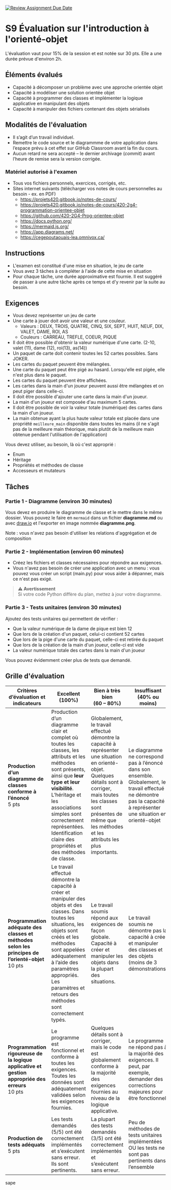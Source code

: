 [![Review Assignment Due Date](https://classroom.github.com/assets/deadline-readme-button-22041afd0340ce965d47ae6ef1cefeee28c7c493a6346c4f15d667ab976d596c.svg)](https://classroom.github.com/a/LpmmCXvM)
# S9 Évaluation sur l'introduction à l'orienté-objet
L'évaluation vaut pour 15% de la session et est notée sur 30 pts.
Elle a une durée prévue d'environ 2h.

## Éléments évalués
- Capacité à décomposer un problème avec une approche orientée objet
- Capacité à modéliser une solution orientée objet
- Capacité à programmer des classes et implémenter la logique applicative en manipulant des objets
- Capacité à manipuler des fichiers contenant des objets sérialisés

## Modalités de l'évaluation
- Il s’agit d’un travail individuel.
- Remettre le code source et le diagrammme de votre application dans l’espace prévu à cet effet sur GitHub Classroom avant la fin du cours. 
- Aucun retard ne sera accepté – le dernier archivage (_commit_) avant l’heure de remise sera la version corrigée. 

### Matériel autorisé à l'examen

- Tous vos fichiers personnels, exercices, corrigés, etc.
- Sites internet suivants (télécharger vos notes de cours personnelles au besoin - ex. en PDF)
  - https://projets420.gitbook.io/notes-de-cours/
  - https://projets420.gitbook.io/notes-de-cours/420-2g4-programmation-orientee-objet
  - https://github.com/420-2G4-Prog-orientee-objet
  - https://docs.python.org/
  - https://mermaid.js.org/
  - https://app.diagrams.net/
  - https://cegepoutaouais-lea.omnivox.ca/

## Instructions
- L'examen est constitué d'une mise en situation, le jeu de carte
- Vous avez 3 tâches à compléter à l'aide de cette mise en situation
- Pour chaque tâche, une durée approximative est fournie. Il est suggéré de passer à une autre tâche après ce temps et d'y revenir par la suite au besoin.

## Exigences
- Vous devez représenter un jeu de carte
- Une carte à jouer doit avoir une valeur et une couleur.
  - Valeurs : DEUX, TROIS, QUATRE, CINQ, SIX, SEPT, HUIT, NEUF, DIX, VALET, DAME, ROI, AS
  - Couleurs : CARREAU, TREFLE, COEUR, PIQUE
- Il doit être possible d'obtenir la valeur numérique d'une carte. (2-10, valet (11), dame (12), roi(13), as(14))
- Un paquet de carte doit contenir toutes les 52 cartes possibles. Sans JOKER.
- Les cartes du paquet peuvent être mélangées.
- Une carte du paquet peut être pigé au hasard. Lorsqu'elle est pigée, elle n'est plus dans le paquet.
- Les cartes du paquet peuvent être affichées.
- Les cartes dans la main d'un joueur peuvent aussi être mélangées et on peut piger dans celle-ci.
- Il doit être possible d'ajouter une carte dans la main d'un joueur.
- La main d'un joueur est composée d'au maximum 5 cartes.
- Il doit être possible de voir la valeur totale (numérique) des cartes dans la main d'un joueur.
- La main obtenue ayant la plus haute valeur totale est placée dans une propriété `meilleure_main` disponible dans toutes les mains
  (il ne s'agit pas de la meilleure main théorique, mais plutôt de la meilleure main obtenue pendant l'utilisation de l'application)

Vous devez utiliser, au besoin, là où c'est approprié :
- Enum
- Héritage 
- Propriétés et méthodes de classe
- Accesseurs et mutateurs

## Tâches
### Partie 1 - Diagramme (environ 30 minutes)
Vous devez en produire le diagramme de classe et le mettre dans le même dossier.
Vous pouvez le faire en `mermaid` dans un fichier **diagramme.md** 
ou avec [draw.io](https://app.diagrams.net) et l'exporter en image nommée **diagramme.png**.

Note : vous n'avez pas besoin d'utiliser les relations d'aggrégation et de composition

### Partie 2 - Implémentation (environ 60 minutes)
- Créez les fichiers et classes nécessaires pour répondre aux exigences.
- Vous n'avez pas besoin de créer une application avec un menu : vous pouvez vous créer un script (main.py) 
  pour vous aider à dépanner, mais ce n'est pas exigé.

> **⚠️ Avertissement**  
> Si votre code Python diffère du plan, mettez à jour votre diagramme.


### Partie 3 - Tests unitaires (environ 30 minutes)
Ajoutez des tests unitaires qui permettent de vérifier : 
- Que la valeur numérique de la dame de pique est bien 12
- Que lors de la création d'un paquet, celui-ci contient 52 cartes
- Que lors de la pige d'une carte du paquet, celle-ci est retirée du paquet
- Que lors de la création de la main d'un joueur, celle-ci est vide
- La valeur numérique totale des cartes dans la main d'un joueur

Vous pouvez évidemment créer plus de tests que demandé.

## Grille d'évaluation
| **Critères   d’évaluation     et indicateurs**               | **Excellent (100%)**                                         | **Bien à très bien <br />(60 – 80%)**                        | **Insuffisant <br />(40% ou moins)**                         |
| ------------------------------------------------------------ | ------------------------------------------------------------ | ------------------------------------------------------------ | ------------------------------------------------------------ |
| **Production d’un diagramme de classes  conforme à l’énoncé**  <br />5 pts | Production d’un diagramme clair et complet où toutes  les classes, les attributs et les méthodes sont présents, ainsi que **leur  type et leur visibilité**. L’héritage et les associations simples sont  correctement représentées. Identification claire des propriétés et des  méthodes de classe. | Globalement, le travail effectué démontre la capacité  à représenter une situation en orienté-objet. Quelques détails sont à  corriger, mais toutes les classes sont présentes de même que les méthodes et  les attributs les plus importants. | Le diagramme ne correspond pas à l’énoncé dans son  ensemble. Globalement, le travail effectué ne démontre pas la capacité à  représenter une situation en orienté-objet |
| **Programmation adéquate des classes et  méthodes selon les principes de l’orienté-objet**   <br />10 pts | Le travail effectué démontre la capacité à créer et  manipuler des objets et des classes. Dans toutes les situations, les objets  sont créés et les méthodes sont appelées adéquatement à l’aide des paramètres  appropriés. Les paramètres et retours des méthodes sont correctement typés. | Le travail soumis répond aux exigences de façon  globale. Capacité à créer et manipuler les objets dans la plupart des  situations. | Le travail soumis ne démontre pas la capacité à créer  et manipuler des classes et des objets (moins de 3 démonstrations) |
| **Programmation rigoureuse de la logique  applicative et gestion appropriée des erreurs**  <br />10 pts | Le programme est fonctionnel et conforme à toutes les  exigences. Toutes les données sont adéquatement validées selon les exigences  fournies. | Quelques détails sont à corriger, mais le code est  globalement conforme à la majorité des exigences fournies au niveau de la  logique applicative. | Le programme ne répond pas à la majorité des  exigences. Il peut, par exemple, demander des corrections majeures pour être  fonctionnel. |
| **Production de tests adéquats**  <br />5 pts                | Les tests demandés (5/5) ont été correctement  implémentés et s’exécutent sans erreur. Ils sont pertinents. | La plupart des tests demandés (3/5) ont été  correctement implémentés et s’exécutent sans erreur. | Peu de méthodes de tests unitaires implémentées OU  les tests ne sont pas pertinents dans l’ensemble |

sape